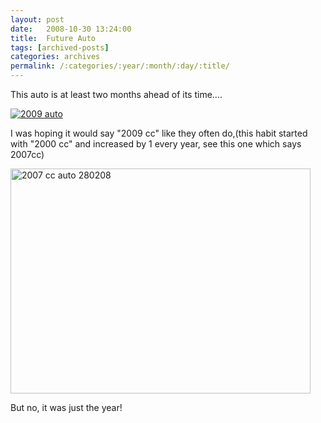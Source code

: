```yaml
---
layout: post
date:	2008-10-30 13:24:00
title:  Future Auto
tags: [archived-posts]
categories: archives
permalink: /:categories/:year/:month/:day/:title/
---
```

This auto is at least two months ahead of its time....


<a href="http://s297.photobucket.com/albums/mm205/depontis/?action=view&current=IMG_2214.jpg" target="_blank"><img src="http://i297.photobucket.com/albums/mm205/depontis/IMG_2214.jpg" border="0" alt="2009 auto"></a>


I was hoping it would say "2009 cc" like they often do,(this habit started with "2000 cc" and increased by 1 every year, see this one which says 2007cc)


<a href="http://www.flickr.com/photos/23605368@N06/2297820197/" title="2007 cc auto 280208 by feb8onwards, on Flickr"><img src="http://farm4.static.flickr.com/3205/2297820197_8b9b5a2c26_o.jpg" width="480" height="360" alt="2007 cc auto 280208" /></a>


But no, it was just the year!

